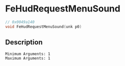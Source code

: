 # FeHudRequestMenuSound
```c
// 0x0049a140
void FeHudRequestMenuSound(unk p0)
```
## Description
```
Minimum Arguments: 1
Maximum Arguments: 1
```
